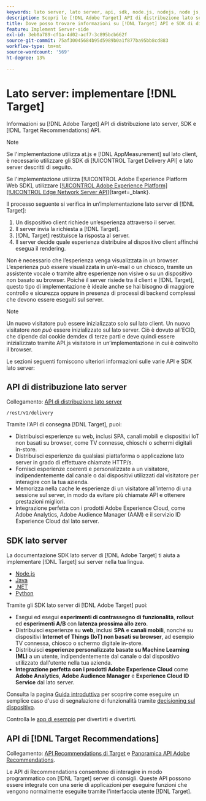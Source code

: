 ```yaml
---
keywords: lato server, lato server, api, sdk, node.js, nodejs, node js, recommendations api, api, api, api, lato server1
description: Scopri le [!DNL Adobe Target] API di distribuzione lato server, SDK e [!DNL Target Recommendations] API.
title: Dove posso trovare informazioni su [!DNL Target] API e SDK di distribuzione lato server?
feature: Implement Server-side
exl-id: 3eb0a789-cf1a-4d02-acf7-3c895bcb662f
source-git-commit: 75af30045684b95d5989b0a1f877ba95bb8cd883
workflow-type: tm+mt
source-wordcount: '569'
ht-degree: 13%

---
```


# Lato server: implementare [!DNL Target]

Informazioni su [!DNL Adobe Target] API di distribuzione lato server, SDK e [!DNL Target Recommendations] API.

>[!NOTE]
>
>Se l&#39;implementazione utilizza at.js e [!DNL AppMeasurement] sul lato client, è necessario utilizzare gli SDK di [!UICONTROL Target Delivery API] e lato server descritti di seguito.
>
>Se l&#39;implementazione utilizza [!UICONTROL Adobe Experience Platform Web SDK], utilizzare [[!UICONTROL Adobe Experience Platform] [!UICONTROL Edge Network Server API]](https://experienceleague.adobe.com/en/docs/experience-platform/edge-network-server-api/overview){target=_blank}.

Il processo seguente si verifica in un’implementazione lato server di [!DNL Target]:

1. Un dispositivo client richiede un’esperienza attraverso il server.
1. Il server invia la richiesta a [!DNL Target].
1. [!DNL Target] restituisce la risposta al server.
1. Il server decide quale esperienza distribuire al dispositivo client affinché esegua il rendering.

Non è necessario che l’esperienza venga visualizzata in un browser. L’esperienza può essere visualizzata in un’e-mail o un chiosco, tramite un assistente vocale o tramite altre esperienze non visive o su un dispositivo non basato su browser. Poiché il server risiede tra il client e [!DNL Target], questo tipo di implementazione è ideale anche se hai bisogno di maggiore controllo e sicurezza oppure in presenza di processi di backend complessi che devono essere eseguiti sul server.

>[!NOTE]
>
>Un nuovo visitatore può essere inizializzato solo sul lato client. Un nuovo visitatore *non può* essere inizializzato sul lato server. Ciò è dovuto all’ECID, che dipende dal cookie demdex di terze parti e deve quindi essere inizializzato tramite API.js visitatore in un’implementazione in cui è coinvolto il browser.

Le sezioni seguenti forniscono ulteriori informazioni sulle varie API e SDK lato server:

## API di distribuzione lato server

Collegamento: [API di distribuzione lato server](/help/dev/implement/delivery-api/overview.md)

`/rest/v1/delivery`

Tramite l&#39;API di consegna [!DNL Target], puoi:

* Distribuisci esperienze su web, inclusi SPA, canali mobili e dispositivi IoT non basati su browser, come TV connesse, chioschi o schermi digitali in-store.
* Distribuisci esperienze da qualsiasi piattaforma o applicazione lato server in grado di effettuare chiamate HTTP/s.
* Fornisci esperienze coerenti e personalizzate a un visitatore, indipendentemente dal canale o dai dispositivi utilizzati dal visitatore per interagire con la tua azienda.
* Memorizza nella cache le esperienze di un visitatore all’interno di una sessione sul server, in modo da evitare più chiamate API e ottenere prestazioni migliori.
* Integrazione perfetta con i prodotti Adobe Experience Cloud, come Adobe Analytics, Adobe Audience Manager (AAM) e il servizio ID Experience Cloud dal lato server.

## SDK lato server

La documentazione SDK lato server di [!DNL Adobe Target] ti aiuta a implementare [!DNL Target] sui server nella tua lingua.

* [Node.js](node-js/overview.md)
* [Java](java/overview.md)
* [.NET](net/overview.md)
* [Python](python/overview.md)

Tramite gli SDK lato server di [!DNL Adobe Target] puoi:

* Esegui ed esegui **esperimenti di contrassegno di funzionalità**, **rollout** ed **esperimenti A/B** con **latenza prossima allo zero**.
* Distribuisci esperienze su **web**, inclusi **SPA** e **canali mobili**, nonché su dispositivi **Internet of Things (IoT) non basati su browser**, ad esempio TV connessa, chiosco o schermo digitale in-store.
* Distribuisci **esperienze personalizzate basate su Machine Learning (ML)** a un utente, indipendentemente dal canale o dal dispositivo utilizzato dall&#39;utente nella tua azienda.
* **Integrazione perfetta con i prodotti Adobe Experience Cloud** come **Adobe Analytics**, **Adobe Audience Manager** e **Experience Cloud ID Service** dal lato server.

Consulta la pagina [Guida introduttiva](sdk-guides/getting-started/getting-started.md) per scoprire come eseguire un semplice caso d&#39;uso di segnalazione di funzionalità tramite [decisioning sul dispositivo](sdk-guides/on-device-decisioning/overview.md).

Controlla le [app di esempio](sdk-guides/sample-apps/sample-apps.md) per divertirti e divertirti.

## API di [!DNL Target Recommendations]

Collegamento: [API Recommendations di Target](https://developers.adobetarget.com/api/recommendations) e [Panoramica API Adobe Recommendations](../../before-administer/recs-api/overview.md).

Le API di Recommendations consentono di interagire in modo programmatico con [!DNL Target] server di consigli. Queste API possono essere integrate con una serie di applicazioni per eseguire funzioni che vengono normalmente eseguite tramite l&#39;interfaccia utente [!DNL Target].
